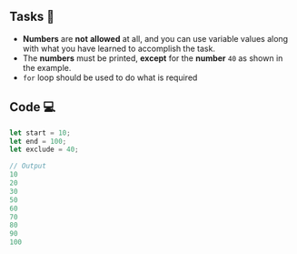 ## Tasks 🎯

- **Numbers** are **not** **allowed** at all, and you can use variable values along with what you have learned to accomplish the task.
- The **numbers** must be printed, **except** for the **number** `40` as shown in the example.
- `for` loop  should be used to do what is required

## Code 💻

```js
let start = 10;
let end = 100;
let exclude = 40;

// Output
10
20
30
50
60
70
80
90
100
```
